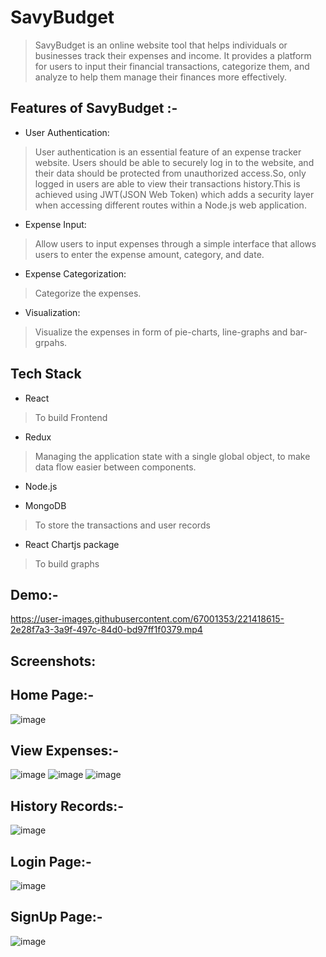 # SavyBudget
> SavyBudget is an online website tool that helps individuals or businesses track their expenses and income. It provides a platform for users to input their financial transactions, categorize them, and analyze to help them manage their finances more effectively.

## Features of SavyBudget :-
- User Authentication: 
> User authentication is an essential feature of an expense tracker website. Users should be able to securely log in to the website, and their data should be protected from unauthorized access.So, only logged in users are able to view their transactions history.This is achieved using JWT(JSON Web Token) which adds a security layer when accessing different routes within a Node.js web application.

- Expense Input: 
> Allow users to input expenses through a simple interface that allows users to enter the expense amount, category, and date. 

- Expense Categorization: 
> Categorize the expenses.

- Visualization:
> Visualize the expenses in form of pie-charts, line-graphs and bar-grpahs.

## Tech Stack
- React
> To build Frontend

- Redux
> Managing the application state with a single global object, to make data flow easier between components.

- Node.js

- MongoDB
> To store the transactions and user records

- React Chartjs package
> To build graphs


## Demo:-

https://user-images.githubusercontent.com/67001353/221418615-2e28f7a3-3a9f-497c-84d0-bd97ff1f0379.mp4

## Screenshots:

## Home Page:-
![image](https://user-images.githubusercontent.com/67001353/221418756-0c4928a9-4435-4845-af15-663b2fb2b404.png )

## View Expenses:-
![image](https://user-images.githubusercontent.com/67001353/221419299-d4515032-5da3-480d-985c-e2984be8c6a3.png)
![image](https://user-images.githubusercontent.com/67001353/221419331-04424e7c-4dda-4f74-891f-194260bb05b4.png)
![image](https://user-images.githubusercontent.com/67001353/221419378-554250b2-5041-42ac-94c0-e943af60ffd5.png)

## History Records:-
![image](https://user-images.githubusercontent.com/67001353/221418903-4f40b9f5-581a-4aad-b6f1-fb2bee5f1a42.png)

## Login Page:-
![image](https://user-images.githubusercontent.com/67001353/221418971-a533de1a-8463-4b1c-b3e7-acd5e597e119.png)

## SignUp Page:-
![image](https://user-images.githubusercontent.com/67001353/221419014-59efc3fe-e8f6-4716-9b36-18ada6c04540.png)








